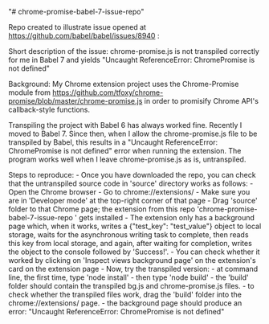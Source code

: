 
"# chrome-promise-babel-7-issue-repo"

Repo created to illustrate issue opened at https://github.com/babel/babel/issues/8940 :

Short description of the issue: chrome-promise.js is not transpiled correctly for me in Babel 7 and yields "Uncaught ReferenceError: ChromePromise is not defined"

Background: My Chrome extension project uses the Chrome-Promise module from https://github.com/tfoxy/chrome-promise/blob/master/chrome-promise.js in order to promisify Chrome API's callback-style functions.

Transpiling the project with Babel 6 has always worked fine. Recently I moved to Babel 7. Since then, when I allow the chrome-promise.js file to be transpiled by Babel, this results in a "Uncaught ReferenceError: ChromePromise is not defined" error when running the extension. The program works well when I leave chrome-promise.js as is, untranspiled.

Steps to reproduce:
    - Once you have downloaded the repo, you can check that the untranspiled source code in 'source' directory works as follows:
        - Open the Chrome browser
        - Go to chrome://extensions/
        - Make sure you are in 'Developer mode' at the top-right corner of that page
        - Drag 'source' folder to that Chrome page; the extension from this repo 'chrome-promise-babel-7-issue-repo ' gets installed
        - The extension only has a background page which, when it works, writes a {"test_key": "test_value"} object to local storage, waits for the asynchronous writing task to complete, then reads this key from local storage, and again, after waiting for completion, writes the object to the console followed by 'Success!'.
        - You can check whether it worked by clicking on 'Inspect views background page' on the extension's card on the extension page
        - Now, try the transpiled version:
            - at command line, the first time, type 'node install'
            - then type 'node build'
            - the 'build' folder should contain the transpiled bg.js and chrome-promise.js files.
            - to check whether the transpiled files work, drag the 'build' folder into the chrome://extensions/ page.
            - the background page should produce an error: "Uncaught ReferenceError: ChromePromise is not defined"

